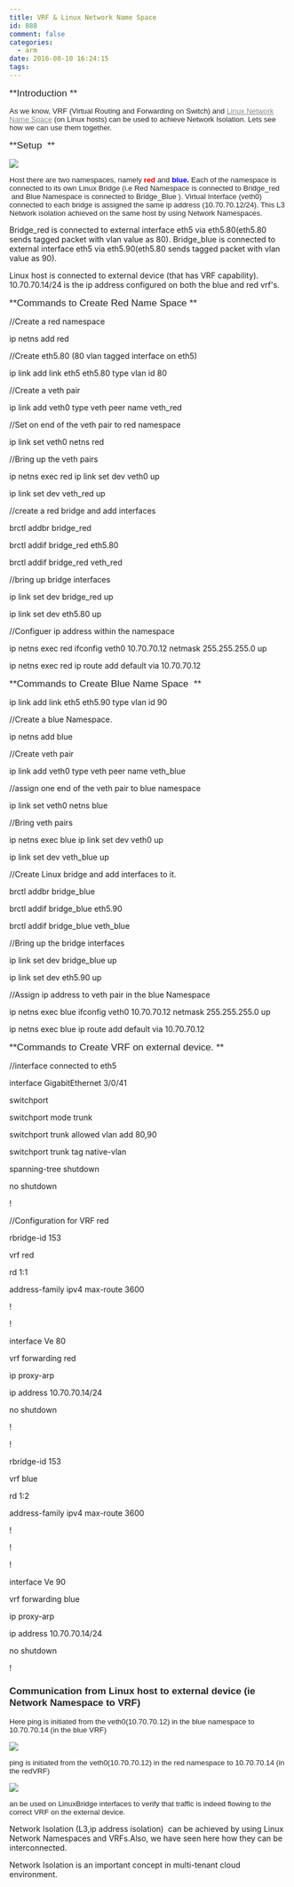 ```yaml
---
title: VRF & Linux Network Name Space
id: 888
comment: false
categories:
  - arm
date: 2016-08-10 16:24:15
tags:
---
```


<span style="color:#222222; font-family:Arial; font-size:13pt">**Introduction
**</span>
<!-- more -->

<span style="color:#222222; font-family:Arial; font-size:10pt"><span style="background-color:white">As we know, VRF (Virtual Routing and Forwarding on Switch) and [<span style="color:#888888; text-decoration:underline">Linux Network Name Space</span>](http://rmadapur.blogspot.in/2014/02/linux-network-namespaces.html) (on Linux hosts) can be used to achieve Network Isolation. Lets see how we can use them together.</span>

</span><span style="font-family:宋体; font-size:12pt">
		</span>

<span style="color:#222222; font-family:Arial; font-size:13pt">**Setup 
**</span>

![](http://www.madhex.com/wp-content/uploads/2016/08/081016_0824_VRFLinuxNet1.png)

<span style="color:#222222"><span style="font-family:Arial; font-size:10pt"><span style="background-color:white">Host there are two namespaces, namely <span style="color:red">**red**<span style="color:#222222"> and <span style="color:blue">**blue.**</span></span></span></span><span style="color:#222222">
<span style="background-color:white">Each of the namespace is connected to its own Linux Bridge (i.e Red Namespace is connected to Bridge_red  and Blue Namespace is connected to Bridge_Blue ). Virtual Interface (veth0) connected to each bridge is assigned the same ip address (10.70.70.12/24). This L3 Network isolation achieved on the same host by using Network Namespaces.</span>

<span style="background-color:white">Bridge_red is connected to external interface eth5 via eth5.80(eth5.80 sends tagged packet with vlan value as 80).</span>
<span style="background-color:white">Bridge_blue is connected to external interface eth5 via eth5.90(eth5.80 sends tagged packet with vlan value as 90).</span>

<span style="background-color:white">Linux host is connected to external device (that has VRF capability). 10.70.70.14/24 is the ip address configured on both the blue and red vrf's.</span>

</span></span><span style="font-family:宋体; font-size:12pt">
			</span></span>

<span style="color:#222222; font-family:Arial; font-size:13pt">**Commands to Create Red Name Space
**</span>

//Create a red namespace

ip netns add red

//Create eth5.80 (80 vlan tagged interface on eth5)

ip link add link eth5 eth5.80 type vlan id 80

//Create a veth pair 

ip link add veth0 type veth peer name veth_red

//Set on end of the veth pair to red namespace

ip link set veth0 netns red

//Bring up the veth pairs

ip netns exec red ip link set dev veth0  up

ip link set dev veth_red up

//create a red bridge and add interfaces

brctl addbr bridge_red

brctl addif bridge_red eth5.80

brctl addif bridge_red veth_red

//bring up bridge interfaces

ip link set dev bridge_red up

ip link set dev eth5.80 up

//Configuer ip address within the namespace

ip netns exec red ifconfig veth0 10.70.70.12 netmask 255.255.255.0 up

ip netns exec red ip route add default via 10.70.70.12

<span style="color:#222222; font-family:Arial; font-size:13pt">**Commands to Create Blue Name Space 
**</span>

ip link add link eth5 eth5.90 type vlan id 90

//Create a blue Namespace.

ip netns add blue

//Create veth pair

ip link add veth0 type veth peer name veth_blue

//assign one end of the veth pair to blue namespace

ip link set veth0 netns blue

//Bring veth pairs

ip netns exec blue ip link set dev veth0  up

ip link set dev veth_blue up

//Create Linux bridge and add interfaces to it.

brctl addbr bridge_blue

brctl addif bridge_blue eth5.90

brctl addif bridge_blue veth_blue

//Bring up the bridge interfaces

ip link set dev bridge_blue up

ip link set dev eth5.90 up

//Assign ip address to veth pair in the blue Namespace

ip netns exec blue ifconfig veth0 10.70.70.12 netmask 255.255.255.0 up

ip netns exec blue ip route add default via 10.70.70.12

<span style="color:#222222; font-family:Arial; font-size:13pt">**Commands to Create VRF on external device.
**</span>

//interface connected to eth5

interface GigabitEthernet 3/0/41

 switchport

 switchport mode trunk

 switchport trunk allowed vlan add 80,90

 switchport trunk tag native-vlan

 spanning-tree shutdown

 no shutdown

!

//Configuration for VRF red

rbridge-id 153

 vrf red

  rd 1:1

  address-family ipv4 max-route 3600

  !

 !

interface Ve 80

  vrf forwarding red

  ip proxy-arp

  ip address 10.70.70.14/24

  no shutdown

 !

!

rbridge-id 153

 vrf blue

  rd 1:2

  address-family ipv4 max-route 3600

  !

 !

!

interface Ve 90

  vrf forwarding blue

  ip proxy-arp

  ip address 10.70.70.14/24

  no shutdown

 !

### <span style="color:#222222; font-family:Arial; font-size:13pt">Communication from Linux host to external device (ie Network Namespace to VRF)
</span>

<span style="color:#222222; font-family:Arial; font-size:10pt">Here ping is initiated from the veth0(10.70.70.12) in the blue namespace to 10.70.70.14 (in the blue VRF)
</span>

![](http://www.madhex.com/wp-content/uploads/2016/08/081016_0824_VRFLinuxNet2.png)

<span style="color:#222222; font-family:Arial; font-size:10pt; background-color:white">ping is initiated from the veth0(10.70.70.12) in the red namespace to 10.70.70.14 (in the redVRF)
</span>

![](http://www.madhex.com/wp-content/uploads/2016/08/081016_0824_VRFLinuxNet3.png)

<span style="color:#222222; font-family:Arial; font-size:10pt"><span style="background-color:white">an be used on LinuxBridge interfaces to verify that traffic is indeed flowing to the correct VRF on the external device.</span>

<span style="background-color:white">Network Isolation (L3,ip address isolation)  can be achieved by using Linux Network Namespaces and VRFs.Also, we have seen here how they can be interconnected.</span>

<span style="background-color:white">Network Isolation is an important concept in multi-tenant cloud environment.</span></span>
